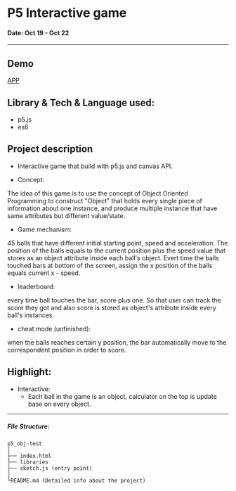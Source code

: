 # P5 Interactive game
#### Date: Oct 19 - Oct 22

---
## Demo
[APP]( https://jiahao01121.github.io/Web-Advanced-Javascript/web-advanced-jS-assignment-resubmission/interactive-website/p5_obj-test/)

## Library & Tech & Language used:
 - p5.js
 - es6

## Project description
 - Interactive game that build with p5.js and canvas API.

 - Concept:

  The idea of this game is to use the concept of Object Oriented Programming to construct "Object" that holds every single piece of information about one instance, and produce multiple instance that have same attributes but different value/state.

 - Game mechanism:

  45 balls that have different initial starting point, speed and acceleration. The position of the balls equals to the current position plus the speed value that stores as an object attribute inside each ball's object. Evert time the balls touched bars at bottom of the screen, assign the x position of the balls equals current x - speed.
 - leaderboard:

  every time ball touches the bar, score plus one. So that user can track the score they got and also score is stored as object's attribute inside every ball's instances.
 - cheat mode (unfinished):

 when the balls reaches certain y position, the bar automatically move to the correspondent position in order to score.


## Highlight:
- Interactive:
  - Each ball in the game is an object, calculator on the top is update base on every object.

---

##### File Structure:
```
p5_obj-test
│
├── index.html
├── libraries
├── sketch.js (entry point)
│    
└README.md (Detailed info about the project)
```
